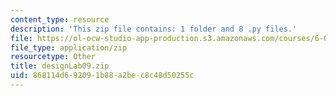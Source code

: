 ```yaml
---
content_type: resource
description: 'This zip file contains: 1 folder and 8 .py files.'
file: https://ol-ocw-studio-app-production.s3.amazonaws.com/courses/6-01sc-introduction-to-electrical-engineering-and-computer-science-i-spring-2011/868114d692091b88a2bec8c48d50255c_designLab09.zip
file_type: application/zip
resourcetype: Other
title: designLab09.zip
uid: 868114d6-9209-1b88-a2be-c8c48d50255c
---
```

